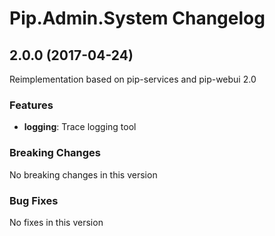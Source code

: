 # Pip.Admin.System Changelog

## <a name="2.0.0"></a> 2.0.0 (2017-04-24)

Reimplementation based on pip-services and pip-webui 2.0

### Features

* **logging**: Trace logging tool

### Breaking Changes
No breaking changes in this version

### Bug Fixes
No fixes in this version
